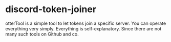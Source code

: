 # discord-token-joiner
otterTool is a simple tool to let tokens join a specific server. You can operate everything very simply. Everything is self-explanatory. Since there are not many such tools on Github and co.
